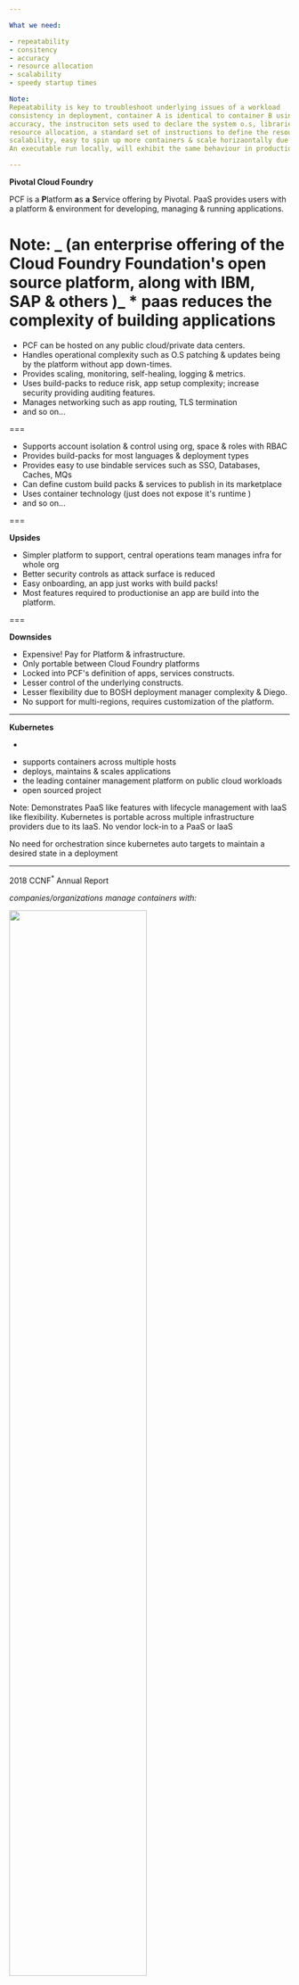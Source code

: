 ```yaml
---

What we need:

- repeatability
- consitency
- accuracy
- resource allocation
- scalability
- speedy startup times

Note:
Repeatability is key to troubleshoot underlying issues of a workload
consistency in deployment, container A is identical to container B using the same image
accuracy, the instruciton sets used to declare the system o.s, libraries, resources & executables
resource allocation, a standard set of instructions to define the resource requirements
scalability, easy to spin up more containers & scale horizaontally due to the accuracy & consistency of containers.
An executable run locally, will exhibit the same behaviour in production.

---
```


**Pivotal Cloud Foundry**

<!-- .element: style="font-size:140%;" -->

<!-- .slide: style="font-size:80%;"> -->

PCF is a **P**latform **a**s **a** **S**ervice offering by Pivotal.
PaaS provides users with a platform & environment for developing, managing & running applications.

Note:
_ (an enterprise offering of the Cloud Foundry Foundation's open source platform, along with IBM, SAP & others )_ \* paas reduces the complexity of building applications
===

<!-- .element: style="font-size:140%;" -->

<!-- .slide: style="font-size:80%;"> -->

- PCF can be hosted on any public cloud/private data centers.
- Handles operational complexity such as O.S patching & updates being by the platform without app down-times.
- Provides scaling, monitoring, self-healing, logging & metrics.
- Uses build-packs to reduce risk, app setup complexity; increase security providing auditing features.
- Manages networking such as app routing, TLS termination
- and so on...

===

<!-- .element: style="font-size:140%;" -->

<!-- .slide: style="font-size:80%;"> -->

- Supports account isolation & control using org, space & roles with RBAC
- Provides build-packs for most languages & deployment types
- Provides easy to use bindable services such as SSO, Databases, Caches, MQs
- Can define custom build packs & services to publish in its marketplace
- Uses container technology (just does not expose it's runtime )
- and so on...

===

**Upsides**

<!-- .element: style="font-size:140%;" -->

<!-- .slide: style="font-size:80%;"> -->

- Simpler platform to support, central operations team manages infra for whole org
- Better security controls as attack surface is reduced
- Easy onboarding, an app just works with build packs!
- Most features required to productionise an app are build into the platform.

===

**Downsides**

<!-- .element: style="font-size:140%;" -->

<!-- .slide: style="font-size:80%;"> -->

- Expensive! Pay for Platform & infrastructure.
- Only portable between Cloud Foundry platforms
- Locked into PCF's definition of apps, services constructs.
- Lesser control of the underlying constructs.
- Lesser flexibility due to BOSH deployment manager complexity & Diego.
- No support for multi-regions, requires customization of the platform.

---

**Kubernetes**
<br/>

<!-- .slide: style="text-align: justified;"> -->

- ~~~~~orchestrates~~~~~ ↝ <sup>maintains</sup> required compute, storage & networking
- supports containers across multiple hosts
- deploys, maintains & scales applications
- the leading container management platform on public cloud workloads
- open sourced project

Note:
Demonstrates PaaS like features with lifecycle management with IaaS like flexibility.
Kubernetes is portable across multiple infrastructure providers due to its IaaS.
No vendor lock-in to a PaaS or IaaS

No need for orchestration since kubernetes auto targets to maintain a desired state in a deployment

---

2018 CCNF<sup>\*</sup> Annual Report

_companies/organizations manage containers with:_

<!-- .element: style="font-size:50%;" -->

<img src="../images/cncf_survey_graphics-12-1024x658.png" width="70%" height="70%"/>

_\*Cloud Native Computing Foundation_

<!-- .element: style="font-size:20%;" -->

===

_Kubernetes Environment vs. Container Environment_

<!-- .element: style="font-size:50%;" -->

<img src="../images/cncf_survey_graphics-13-1024x738.jpg" width="70%" height="70%"/>

_\*graph above illustrates where respondents are running Kubernetes vs. where they’re deploying containers_

<!-- .element: style="font-size:20%;" -->

Note:

See https://www.cncf.io/blog/2018/08/29/cncf-survey-use-of-cloud-native-technologies-in-production-has-grown-over-200-percent/
for detailed report

---

**Kubernetes Design**

Works with _master_ - _node/worker_ design, with at least one master and multiple compute worker nodes.

The _master_ maintains desired state in the cluster.

The _nodes_ are responsible for providing the Kubernetes runtime.

Note:
The master worker is similar to how Jenkins is structured

The worker nodes is where all the applications would be running.

---

![Architecture](../images/Chart_02_Kubernetes-Architecture.png)

Note:
The API can be accessed via the kubectl CLI or directly via REST API. The API has authentication, authorization and
admission control mechanisms, each of which can have a module implementation, like password, plain tokens, JWT
etc.

Controlling API access: https://kubernetes.io/docs/reference/access-authn-authz/controlling-access/

===

![Master](../images/Chart_03_Kubernetes-Master.png)

Note:
_kube-apiserver_: is the front end for the Kubernetes control plane.
It can be scaled horizontally when HA is needed, there is usually a load balancer distributing traffic to healthy
kube-apiserver (ex. using HA proxy)

_etcd_: is the consistent key-value store used by Kubernetes's backing store for all cluster data.
This also can be backed up in case of loss of service

_kube-scheduler_: watches for new created pods that are not on a node & assigns a node for them
Factors taken into account for scheduling decisions include individual and collective resource requirements,
hardware/software/policy constraints, affinity and anti-affinity specifications, data locality, inter-workload
interference and deadlines

_kube-controller-manager_: is the component that runs the controllers, they include:

- node controller for watching nodes
- replication controller responsible for maintaining the correct # of pods
- endpoint controller populates the endpoints object i.e joins Services & Pods
- Service Account & Token Controllers: creates default accounts, API access tokens for new namespaces

The control plane is something that is responsible to bring the cluster/app state to how it was described.
The control plane's control loops will respond to changes in cluster by communicating between the master &
kubelet processes to make the state of all objects in the system match desired state.
_More on this later with the Deployment description._

===

![Node](../images/Chart_04_Kubernetes-Node.png)

Note:
_kubelet_: a daemon agent that runs on each node in the cluster that ensures that containers are running in a pod.
It receives the PodSpecs & ensure that containers described in the spec are running and healthy

_kube-proxy_: network proxy running on each node, maintains rules to allow network communication from inside or outside
of a network to a pod.

_container runtime_: software for running containers: docker, containerd, rktlet/rkt, cri-o (container runtime interface
using open container initiative)

_fluentd_: data stream collector for logging

---

**Kubernetes Objects**

<!-- .element: style="font-size:140%;" -->

<!-- .slide: style="font-size:80%;"> -->

Kubernetes uses Objects to represent the state of a cluster, the objects are persisted & they describe:

- what containers are running
- what resources are available to applications
- policies on the applications, such as restart policies, upgrades and fault-tolerance

Kubernetes API & kubectl are the two ways to create, modify or delete objects.

Note:
The object storage is managed by the etcd

---

**Namespaces**

<!-- .element: style="font-size:140%;" -->

<!-- .slide: style="font-size:80%;"> -->

Namespaces are used to support multiple virtual clusters backed by a single physical cluster.
<br/>

<pre><code lang="shell">
kubectl config set-context --current \
    --namespace={insert-namespace-name-here}
# Validate it
kubectl config view | grep namespace:
</code></pre>

When creating a service with a namespace, it creates a DNS entry in the form:

<pre><code lang="url">
{service-name}.{namespace-name}.svc.cluster.local
</code></pre>

Note:
Names of resources need only be unique in a namespace, but not across namespaces.

---

**Kubernetes Pods**

<!-- .element: style="font-size:140%;" -->

<!-- .slide: style="font-size:80%;"> -->

- Pods are the smallest deployed object in Kubernetes object model which can contain one or more containers.
- Pods are scaled horizontally by spinning up multiple Pods via _replication_. This group abstraction is called a Controller.
- Pods can have **init containers** as well as **app containers**.
- Pods provide two kinds of shared resources in a container: **networking** & **storage**.
- Pods are scheduled by the master's scheduler on run on nodes via the kubelet

Note:
A pod encapsulates an application's container, storage, network IP & other options.
It can encapsulate multiple applications composed of tightly coupled containers which need to share a resource.

Pod networking: each pod has a unique IP address, the constituent containers in a pod share same IP space. Containers can
communicated with each other using localhost. Outbound traffic is via shared network ports.

Pod Storage: all containers share the data in the volume. Volumes allow persistent data in pod to survive in case one
container needs to be restarted.

[The Distributed System Toolkit: Patterns for Composite Containers](https://kubernetes.io/blog/2015/06/the-distributed-system-toolkit-patterns/)

[Container Design Patterns](https://kubernetes.io/blog/2016/06/container-design-patterns)

---

**Pod Lifecycle**

<!-- .element: style="font-size:140%;" -->

<!-- .slide: style="font-size:60%;"> -->

A given pod's status reflects a high-level summary where it is in its lifecycle.
These are the various possibile phases:

- Pending
- Running
- Succeeded
- Failed
- Unknown

The kubelet can probe containers with three types of handlers:

- ExecAction: command inside container, success if exits with status code 0
- TCPSocketAction: TCP check against container's IP address on a port, success if port is open
- HTTPGetAction: HTTP GET on container's IP address on specified port and path, success if HTTP status > 200 & < 400

Note:

DEMO
Get cluster info:

kubectl cluster-info

Get cluster node status:

kubectl describe node <insert-node-name-here>

kubectl get nodes -o yaml

kubectl get pods -o yaml

Best way to learn:

kubectl explain pod,svc etc

<hr>

kubectl apply -f 1pod.yaml

kubectl get pods

kubectl describe pod node-kube-pod

kubectl exec -it node-kube-pod -- /bin/sh

kubectl get pods -o yaml

kubectl delete pod node-kube-pod

---

<!-- .slide: style="font-size:80%;"> -->

Kubelet can additionally perform two kinds of probes:

- livenessProbe: indicates if the container is running. If not, the container is killed and pushed through restart policy.
- readinessProbe: indicates if container is ready to serve requests, if failed the controller removes Pod's IP Address
  from all services using the Pod.

---

**Labels & Selectors**

<!-- .element: style="font-size:140%;" -->

<!-- .slide: style="font-size:80%;"> -->

Labels are key/value pairs that are attached to objects,<br/>
used to identify objects & organize them

<pre><code lang="json">
"metadata": {
  "labels": {
    "environment" : "dev",
    "tier" : "frontend"
  }
}
</code></pre>

then

<pre><code lang="shell">
kubectl get pods -l environment=dev,tier=frontend
_or_
kubectl get pods -l 'environment in (dev),tier in (frontend)'
</code></pre>

Note:
Annotations unlike labels, cannot be used to identify and select objects.

Additionally Field Selectors allow you to select Kubernetes resources by a resource field value.
Ex:
kubectl get pods --field-selector status.phase=Running

DEMO:

kubectl apply -f 2label.yaml

kubectl get pods --show-labels

kubectl label pods node-lube-pod appid=AP123456

kubectl get pods --selector appid=AP123456

kubectl get pods -l 'env in (dev),appid in(AP123456)'

kubectl delete pod node-kube-pod

---

**Controllers**

<!-- .element: style="font-size:140%;" -->

<!-- .slide: style="font-size:80%;"> -->

Controller can create, manage multiple Pods, handle replication, roll-out, self-healing capabilities at a cluster.

Controllers use a Pod Template that is provided by the user to create the Pods.

<br/>
<pre><code class="yaml">
apiVersion: v1
kind: Pod
metadata:
  name: myapp-pod
  labels:
    app: myapp
spec:
  containers:
  - name: myapp-container
    image: busybox
    command: ['sh', '-c', 'echo Hello Kubernetes! && sleep 3600']
</code></pre>
<br/>
<br/>
<br/>

Note:

I.e Contoller is reponsible of routine tasks to ensure the desired state of cluster matches the observed state.

Ex Replica Sets maintains the correct # of pods running.

Ex: Node Controller checks the state of the server and responds to maser when node goes down.

If a node fails, the Controller might automatically replace the Pod by scheduling an identical replacement on a
different Node.

Pod templates are specifications which are included in other objects such as Replication Controllers, Jobs, DaemonSets etc.

Names for template resources should be unique in a cluster

---

**ReplicaSet**

<!-- .element: style="font-size:140%;" -->

<!-- .slide: style="font-size:60%;"> -->

A ReplicaSet's purpose is to maintain a stable set of Pods running at any given time.
A selector is defined along with the number of replicas to maintain & the corresponding Pod Template.
ReplicaSet then creates & deletes Pods as needed.

<pre><code lang="yaml">
apiVersion: apps/v1
kind: ReplicaSet
metadata:
  name: frontend
  labels:
    app: guestbook
    tier: frontend
spec:
  # modify replicas according to your case
  replicas: 3
  selector:
    matchLabels:
      tier: frontend
  template:
    metadata:
      labels:
        tier: frontend
    spec:
      containers:
      - name: php-redis
        image: gcr.io/google_samples/gb-frontend:v3
</code></pre>

---

**Deployments**

 <!-- .element: style="font-size:140%;" -->

 <!-- .slide: style="font-size:80%;"> -->

Deployment controllers provides declarative updates for Pods & ReplicaSets by describing the desired state.

<pre><code lang="yaml">
apiVersion: apps/v1
kind: Deployment
metadata:
  name: nginx-deployment
  labels:
    app: nginx
spec:
  replicas: 3
  selector:
    matchLabels:
      app: nginx
  template:
    metadata:
      labels:
        app: nginx
    spec:
      containers:
      - name: nginx
        image: nginx:1.7.9
        ports:
        - containerPort: 80

</code></pre>

Note:
the _selector_ field determines how the deployment finds the pods to manage

Use cases:

- Create a Deployment to rollout a ReplicaSet
- Declare the enw state of Pods
- Rollback and earlier Deployment revision
- Scale up the Deployment to facilitate more load
- Pause the Deployment
- Clean up older ReplicaSets

DEMO:

kubectl apply -f 3deployment.yaml

kubectl get deploy

kubectl get rs

kubectl get pods

kubectl exec -it node-kube-deploy-6f6c64b657-f2rt9 -- /bin/sh

curl localhost:4080

kubectl rollout history deployment node-kube-deploy

[update the template container image with new version]

watch -n 0.5 kubectl get pods

kubectl apply -f 3deployment.yaml

kubectl exec -it node-kube-deploy-6f6c64b657-f2rt9 -- /bin/sh

curl localhost:4080

kubectl rollout history deployment node-kube-deploy

kubectl rollout undo deploy/node-kube-deploy --to-revision=1

kubectl rollout history deploy/node-kube-deploy

kubectl get pods

kubectl delete deploy node-kube-deploy

---

**Services**

 <!-- .element: style="font-size:140%;" -->

 <!-- .slide: style="font-size:80%;"> -->

Services is an abstraction that define a logical set of Pods & a policy by which to access them.
Kubernetes assigns a service an IP address which is used by Service proxies (kube-proxy).

<pre><code lang="yaml">
apiVersion: v1
kind: Service
metadata:
  name: my-service
spec:
  selector:
    app: MyApp
  ports:
    - protocol: TCP
      port: 80
      targetPort: 9376
</code></pre>

Note:
In micro services, this is a common pattern where the front ends service does not care which backend they use
or should not have to keep track of it themselves.

Since pods come and go in Kubernetes, service is the way pods can communicate with each other

In the example provided the service binds to the selector. It binds the incoming port, to a target port.

When comparing to DNS A records & using round robin for IP resolution, DNS results are frequently cached which causes issues when the A record's values are
updated frequently.

DEMO:

kubectl apply -f 4services.yaml

kubectl get pods -l app=node-kube

kubectl describe pod node-kube-deploy-6fdddcc8f8-dnfmj

curl 172.17.0.3:4080

kubectl get svc

kubectl describe svc node-kube-service

curl 10.96.180.75:4080

minikube ssh

[cluster]: curl 10.96.180.75:4080

[Uses Virtual IP, in IP tables]

[cluster]: sudo iptables-save | grep node-kube

[Kubernetes DNS]

kubectl get services kube-dns --namespace=kube-system

---

**Volumes**

 <!-- .element: style="font-size:140%;" -->

 <!-- .slide: style="font-size:80%;"> -->

Kubernetes provides a Volume abstration to allow files to be persisted between Pod restarts & sharing files between \
Containers in a Pod.

Some well known types of volumes:

- awsElasticBlockStore
- azureDisk
- configMap
- emptyDir
- hostPath
- local
- nfs
- secret

Note:
kubectl apply -f 5volumes.yaml

kubectl exec -it sharevol -c container1 -- /bin/sh

curl localhost:4080

vi /cache1/data.txt

curl localhost:4080

kubectl exec -it sharevol -c container2 -- /bin/sha

vi /cache2/data.txt

curl localhost:4080

---

**Secrets**

 <!-- .element: style="font-size:140%;" -->

 <!-- .slide: style="font-size:60%;"> -->

Kuberenets lets you store sensitive information like passwords, tls private keys, OAuth tokens etc.

Secret can be used inside Pods from a mounted volume or by kubelet when pulling images to set environment variables.

<pre><code>
>echo -n 'admin' > ./username.txt
>echo -n '1f2d1e2e67df' > ./password.txt
>kubectl create secret generic db-user-pass --from-file=./username.txt --from-file=./password.txt
>kubectl get secrets

NAME                  TYPE                                  DATA      AGE
db-user-pass          Opaque                                2         51s

kubectl describe secrets/db-user-pass

Name:            db-user-pass
Namespace:       default
Labels:          <none>
Annotations:     <none>

Type:            Opaque

Data
-=-=-=
password.txt:    12 bytes
username.txt:    5 bytes
</code></pre>

Note:

echo -n "password" > ./password.txt

kubectl create secret generic mysecret2 --from-file=./password.txt

kubectl describe secrets/mysecret2

kubectl apply -f 6secrets.yaml

kubectl get secrets

kubectl describe secrets mysecret1

kubectl exec -it consumesec -- /bin/sh

---

**Ingress & Service Discovery**

 <!-- .element: style="font-size:140%;" -->

 <!-- .slide: style="font-size:60%;"> -->

An ingress exposes HTTP & HTTPS routes originating from outside the cluster to service within the cluster.

The routing is controlled by _rules_ defined on Ingress.

Ingress can also load balance traffic, terminal SSL/TLS & name based virt. hosting.

Types of Ingress:

- Single service Ingress

<pre><code>
    internet
        |
   [ Ingress ]
   --|-----|--
   [ Services ]
</code></pre>

===

- Simple fanout / path based routing

<pre><code>
foo.bar.com -> 178.91.123.132 -> / foo    service1:4200
                                 / bar    service2:8080
</code></pre>

===

- Name based virtual hosting

<pre><code>
foo.bar.com --|                 |-> foo.bar.com service1:80
              | 178.91.123.132  |
bar.foo.com --|                 |-> bar.foo.com service2:80
</code></pre>

Note:
Single service ingress increase the operational complexity & attack plane

Simple fanout provides a single entry point to services cluster

Name based virtual hosting provides finer grianed control over TLS

---

**Limit Ranges**

 <!-- .element: style="font-size:140%;" -->

 <!-- .slide: style="font-size:60%;"> -->

Containers by default run with unbounded compute resources on a Kubernetes cluser.
Using Resource quotas, the cluster can be configured to limit the resource consumption in a namespace.

Within a namespace as well, individual pods could use all the resources available in a namespace. To limit this, a
Limit Range can be applied in the Pod.

<pre><code lang="yaml">
apiVersion: v1
kind: LimitRange
metadata:
  name: limit-mem-cpu-per-container
spec:
  limits:
  - max:
      cpu: "800m"
      memory: "1Gi"
    min:
      cpu: "100m"
      memory: "99Mi"
    default:
      cpu: "700m"
      memory: "900Mi"
</code></pre>

Limits can also be enforced on Storage & Kubernetes Objects

Note:

The cpu limits are complicated due to calculation of cpu time.
The m in 700m means it needs 700/1000 of a core (70%). The limits are enforced using the cgroup mechamism of the O.S.

---

Note:

kubectl get nodes -o yaml

kubectl get pods -o yaml

**Hands On**
**use https://ngrok.com/ for tests https://www.chenhuijing.com/blog/tunnelling-services-for-exposing-localhost-to-the-web/**
Using the kubectl Command-line
Configuring Pods and Containers
Accessing Applications in a Cluster
Monitoring, Logging, and Debugging
Using TLS

Apply a kube manifest:
kubectl apply -f template.yaml

kubectl diff -f template.yaml

Running a deployment:
kubectl apply -f https://k8s.io/examples/controllers/nginx-deployment.yaml
kubectl rollout status deployment.v1.apps/nginx-deployment
kubectl get deployments
kubectl get rs
kubectl get pods --show-labels
kubectl describe deployments

Updating a deployment:
kubectl --record deployment.apps/nginx-deployment set image deployment.v1.apps/nginx-deployment nginx=nginx:1.9.1

Rollback a deployment:
kubectl rollout history deployment.v1.apps/nginx-deployment
kubectl rollout history deployment.v1.apps/nginx-deployment --revision=2
kubectl rollout undo deployment.v1.apps/nginx-deployment
kubectl rollout undo deployment.v1.apps/nginx-deployment --to-revision=2
kubectl get deployment nginx-deployment
kubectl describe deployment nginx-deployment

Scaling:
kubectl scale deployment.v1.apps/nginx-deployment --replicas=10
kubectl autoscale deployment.v1.apps/nginx-deployment --min=10 --max=15 --cpu-percent=80

Pause & Resume layout:
kubectl rollout pause deployment.v1.apps/nginx-deployment
kubectl rollout resume deployment.v1.apps/nginx-deployment

See this to control deployment strategies https://kubernetes.io/docs/concepts/workloads/controllers/deployment/

Show stateful sets
https://kubernetes.io/docs/tutorials/stateful-application/basic-stateful-set/

**Show securing service & exposing pods to a cluster**

https://kubernetes.io/docs/concepts/services-networking/connect-applications-service/

---
